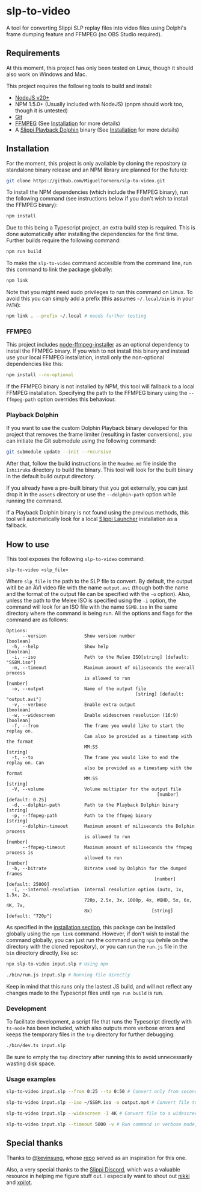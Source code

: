 # slp-to-video
A tool for converting Slippi SLP replay files into video files using Dolphi's frame dumping feature and FFMPEG (no OBS Studio required).  

## Requirements
At this moment, this project has only been tested on Linux, though it should also work on Windows and Mac.  

This project requires the following tools to build and install:
* [NodeJS v20+](https://nodejs.org/)
* NPM 1.5.0+ (Usually included with NodeJS) (pnpm should work too, though it is untested)
* [Git](https://git-scm.com/)
* [FFMPEG](https://ffmpeg.org/) (See [Installation](#installation) for more details)
* A [Slippi Playback Dolphin](https://github.com/project-slippi/Ishiiruka-Playback) binary (See [Installation](#installation) for more details) 

## Installation
For the moment, this project is only available by cloning the repository (a standalone binary release and an NPM library are planned for the future):
```bash
git clone https://github.com/MiguelTornero/slp-to-video.git
```
To install the NPM dependencies (which include the FFMPEG binary), run the following command (see instructions below if you don't wish to install the FFMPEG binary):
```bash
npm install
```
Due to this being a Typescript project, an extra build step is required. This is done automatically after installing the dependencies for the first time. Further builds require the following command:
```bash
npm run build
```
To make the `slp-to-video` command accesible from the command line, run this command to link the package globally:
```bash
npm link
```
Note that you might need sudo privileges to run this command on Linux. To avoid this you can simply add a prefix (this assumes `~/.local/bin` is in your `PATH`):
```bash
npm link . --prefix ~/.local # needs further testing
```

### FFMPEG
This project includes [node-ffmpeg-installer](https://github.com/kribblo/node-ffmpeg-installer) as an optional dependency to install the FFMPEG binary. If you wish to not install this binary and instead use your local FFMPEG installation, install only the non-optional dependencies like this:
```bash
npm install --no-optional
```
If the FFMPEG binary is not installed by NPM, this tool will fallback to a local FFMPEG installation. Specifying the path to the FFMPEG binary using the `--ffmpeg-path` option overrides this behaviour.

### Playback Dolphin
If you want to use the custom Dolphin Playback binary developed for this project that removes the frame limiter (resulting in faster conversions), you can initiate the Git submodule using the following command:
```bash
git submodule update --init --recursive
```
After that, follow the build instructions in the `Readme.md` file inside the `Ishiiruka` directory to build the binary. This tool will look for the built binary in the default build output directory.  

If you already have a pre-built binary that you got externally, you can just drop it in the `assets` directory or use the `--dolphin-path` option while running the command.  

If a Playback Dolphin binary is not found using the previous methods, this tool will automatically look for a local [Slippi Launcher](https://slippi.gg/) installation as a fallback.

## How to use
This tool exposes the following `slp-to-video` command:
```
slp-to-video <slp_file>
```
Where `slp_file` is the path to the SLP file to convert. By default, the output witll be an AVI video file with the name `output.avi` (though both the name and the format of the output file can be specified with the `-o` option). Also, unless the path to the Melee ISO is specified using the `-i` option, the command will look for an ISO file with the name `SSMB.iso` in the same directory where the command is being run. All the options and flags for the command are as follows:
```
Options:
      --version              Show version number                       [boolean]
  -h, --help                 Show help                                 [boolean]
  -i, --iso                  Path to the Melee ISO[string] [default: "SSBM.iso"]
  -m, --timeout              Maximum amount of miliseconds the overall process
                             is allowed to run                          [number]
  -o, --output               Name of the output file
                                                [string] [default: "output.avi"]
  -v, --verbose              Enable extra output                       [boolean]
  -w, --widescreen           Enable widescreen resolution (16:9)       [boolean]
  -f, --from                 The frame you would like to start the replay on.
                             Can also be provided as a timestamp with the format
                             MM:SS                                      [string]
  -t, --to                   The frame you would like to end the replay on. Can
                             also be provided as a timestamp with the format
                             MM:SS                                      [string]
  -V, --volume               Volume multipier for the output file
                                                        [number] [default: 0.25]
  -d, --dolphin-path         Path to the Playback Dolphin binary        [string]
  -p, --ffmpeg-path          Path to the ffmpeg binary                  [string]
      --dolphin-timeout      Maximum amount of miliseconds the Dolphin process
                             is allowed to run                          [number]
      --ffmpeg-timeout       Maximum amount of miliseconds the ffmpeg process is
                             allowed to run                             [number]
  -b, --bitrate              Bitrate used by Dolphin for the dumped frames
                                                       [number] [default: 25000]
  -I, --internal-resolution  Internal resolution option (auto, 1x, 1.5x, 2x,
                             720p, 2.5x, 3x, 1080p, 4x, WQHD, 5x, 6x, 4K, 7x,
                             8x)                      [string] [default: "720p"]
```
As specified in the [installation section](#installation), this package can be installed globally using the `npm link` command. However, if don't wish to install the command globally, you can just run the command using `npx` (while on the directory with the cloned repository), or you can run the `run.js` file in the `bin` directory directly, like so:
```bash
npx slp-to-video input.slp # Using npx

./bin/run.js input.slp # Running file directly
```
Keep in mind that this runs only the lastest JS build, and will not reflect any changes made to the Typescript files until `npm run build` is run.

### Development
To facilitate development, a script file that runs the Typescript directly with `ts-node` has been included, which also outputs more verbose errors and keeps the temporary files in the `tnp` directory for further debugging:
```bash
./bin/dev.ts input.slp
```
Be sure to empty the `tmp` directory after running this to avoid unnecessarily wasting disk space.

### Usage examples
```bash
slp-to-video input.slp --from 0:25 --to 0:50 # Convert only from second 25 until second 50

slp-to-video input.slp --iso ~/SSBM.iso -o output.mp4 # Convert file to an MP4 video using the ISO at ~/SSMB.iso

slp-to-video input.slp --widescreen -I 4K # Convert file to a widescreen file with (approx.) 4K resolution. (Be sure your machine is powerful enough)

slp-to-video input.slp --timeout 5000 -v # Run command in verbose mode, with a timeout of 5000 (5 seconds)
```

## Special thanks
Thanks to [@kevinsung](https://github.com/kevinsung), whose [repo](https://github.com/kevinsung/slp-to-video) served as an inspiration for this one.  

Also, a very special thanks to the [Slippi Discord](https://discord.com/invite/pPfEaW5), which was a valuable resource in helping me figure stuff out. I especially want to shout out [nikki](https://github.com/NikhilNarayana) and [xpilot](https://github.com/vladfi1).